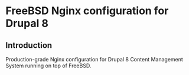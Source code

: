 


# FreeBSD Nginx configuration for Drupal 8


## Introduction

Production-grade Nginx configuration for Drupal 8 Content Management System running on top of FreeBSD.

